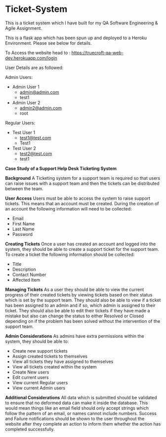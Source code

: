 # Ticket-System

This is a ticket system which I have built for my QA Software Engineering & Agile Assignment.

This is a flask app which has been spun up and deployed to a Heroku Environment. Please see below for details.

To Access the website head to : https://truecroft-qa-web-dev.herokuapp.com/login

User Details are as followed:

Admin Users:
  - Admin User 1
    -  admin@admin.com
    -  test1
  - Admin User 2
    - admin2@admin.com
    - root

Regular Users:
  - Test User 1
    - test1@test.com
    - Test1
  - Test User 2
    - test2@test.com
    - test1
   
  
**Case Study of a Support Help Desk Ticketing System**

**Background**
A Ticketing system for a support team is required so that users can raise issues with a support team and then the tickets can be distributed between the team.

**User Access**
Users must be able to access the system to raise support tickets. This means that an account must be created. During the creation of an account the following information will need to be collected:
-	Email
-	First Name
-	Last Name
-	Password

**Creating Tickets**
Once a user has created an account and logged into the system, they should be able to create a support ticket for the support team. To create a ticket the following information should be collected:
-	Title
-	Description
-	Contact Number
-	Affected Item

**Managing Tickets**
As a user they should be able to view the current progress of their created tickets by viewing tickets based on their status which is set by the support team. They should also be able to view if a ticket has been assigned to an admin and if so, which admin is assigned to their ticket. They should also be able to edit their tickets if they have made a mistake but also can change the status to either Resolved or Closed depending on if the problem has been solved without the intervention of the support team.

**Admin Considerations**
As admins have extra permissions within the system, they should be able to:
-	Create new support tickets
-	Assign created tickets to themselves
-	View all tickets they have assigned to themselves
-	View all tickets created within the system
-	Create New users
-	Edit current users
-	View current Regular users
-	View current Admin users

**Additional Considerations**
All data which is submitted should be validated to ensure that no deformed data can make it inside the database. This would mean things like an email field should only accept strings which follow the pattern of an email, or names cannot include numbers. Success and Failure notifications should be shown to the user throughout the website after they complete an action to inform them whether the action has completed successfully.
